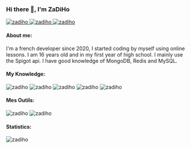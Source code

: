 ### Hi there 👋, I'm ZaDiHo

<p align="left"> <a href="https://twitter.com/pvst_tom" target="_blank" ><img src="https://img.shields.io/twitter/follow/pvst_tom?logo=twitter&style=for-the-badge" alt="zadiho" /> </a> 
<a href="https://github.com/AzionMC-team" target="_blank" ><img src="https://img.shields.io/badge/Azion-%23121011.svg?style=for-the-badge&logo=github&logoColor=white" alt="zadiho" /> </a>
<a href="https://discord.gg/cw3rxzVs" target="_blank" ><img src="https://img.shields.io/badge/project-%237289DA.svg?style=for-the-badge&logo=discord&logoColor=white" alt="zadiho" /> </a> </p>

<h4 align="left">About me:</h4>
I'm a french developer since 2020, I started coding by myself using online lessons. I am 16 years old and in my first year of high school. I mainly use the Spigot api. I have good knowledge of MongoDB, Redis and MySQL.

<h4 align="left">My Knowledge:</h4>
<p align="left"> 
  <img src="https://img.shields.io/badge/java-%23ED8B00.svg?style=for-the-badge&logo=java&logoColor=white" alt="zadiho" />
  <img src="https://img.shields.io/badge/MongoDB-%234ea94b.svg?style=for-the-badge&logo=mongodb&logoColor=white" alt="zadiho" />
  <img src="https://img.shields.io/badge/redis-%23DD0031.svg?style=for-the-badge&logo=redis&logoColor=white" alt="zadiho" />
  <img src="https://img.shields.io/badge/mysql-%2300f.svg?style=for-the-badge&logo=mysql&logoColor=white" alt="zadiho" />
  <img src="https://img.shields.io/badge/git-%23F05033.svg?style=for-the-badge&logo=git&logoColor=white" alt="zadiho" />
</p>


<h4 align="left">Mes Outils:</h4>
<p align="left"> 
  <img src="https://img.shields.io/badge/IntelliJIDEA-000000.svg?style=for-the-badge&logo=intellij-idea&logoColor=white" alt="zadiho" />
   <img src="https://img.shields.io/badge/Visual%20Studio-5C2D91.svg?style=for-the-badge&logo=visual-studio&logoColor=white" alt="zadiho" />
</p>
  
<h4 align="left">Statistics:</h4>
<p><img align="" src="https://github-readme-stats.vercel.app/api?username=zadiho&show_icons=true&theme=dark" alt="zadiho" /></p>
